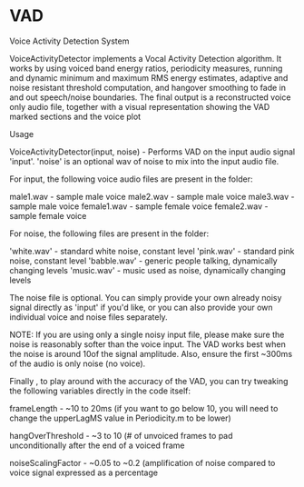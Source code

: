 # VAD
Voice Activity Detection System

VoiceActivityDetector implements a Vocal Activity Detection algorithm. 
It works by using voiced band energy ratios, periodicity measures, running 
and dynamic minimum and maximum RMS energy estimates, adaptive and noise 
resistant threshold computation, and hangover smoothing to fade in and out 
speech/noise boundaries. The final output is a reconstructed voice only audio 
file, together with a visual representation showing the VAD marked sections 
and the voice plot

Usage

VoiceActivityDetector(input, noise) - Performs VAD on the input audio
signal 'input'. 'noise' is an optional wav of noise to mix into the
input audio file.

For input, the following voice audio files are present in the folder:

male1.wav     -       sample male voice
male2.wav     -       sample male voice
male3.wav     -       sample male voice
female1.wav   -       sample female voice
female2.wav   -       sample female voice

For noise, the following files are present in the folder:

'white.wav'   -       standard white noise, constant level
'pink.wav'    -       standard pink noise, constant level
'babble.wav'  -       generic people talking, dynamically changing levels
'music.wav'   -       music used as noise, dynamically changing levels

The noise file is optional. You can simply provide your own already noisy
signal directly as 'input' if you'd like, or you can also provide your own
individual voice and noise files separately.

NOTE: If you are using only a single noisy input file, please make
sure the noise is reasonably softer than the voice input. The VAD works
best when the noise is around 10of the signal amplitude. Also, ensure
the first ~300ms of the audio is only noise (no voice).

Finally , to play around with the accuracy of the VAD, you can try tweaking
the following variables directly in the code itself:

frameLength           -   ~10 to 20ms (if you want to go below 10, you 
                                       will need to change the upperLagMS 
                                       value in Periodicity.m to be lower)
                                         
hangOverThreshold     -   ~3 to 10    (# of unvoiced frames to pad  
                                       unconditionally after the end of a 
                                       voiced frame

noiseScalingFactor    -   ~0.05 to ~0.2 (amplification of noise compared
                                         to voice signal expressed as a 
                                         percentage

